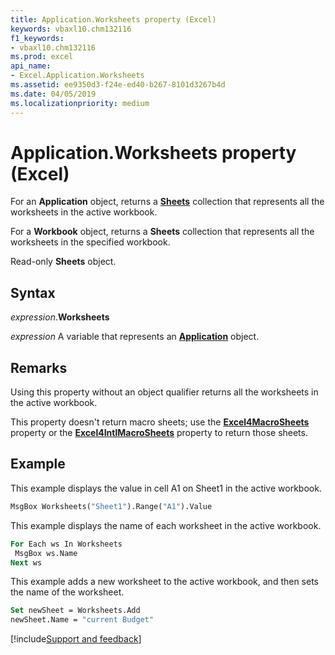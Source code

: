 ```yaml
---
title: Application.Worksheets property (Excel)
keywords: vbaxl10.chm132116
f1_keywords:
- vbaxl10.chm132116
ms.prod: excel
api_name:
- Excel.Application.Worksheets
ms.assetid: ee9350d3-f24e-ed40-b267-8101d3267b4d
ms.date: 04/05/2019
ms.localizationpriority: medium
---
```



# Application.Worksheets property (Excel)

For an **Application** object, returns a **[Sheets](Excel.Sheets.md)** collection that represents all the worksheets in the active workbook. 

For a **Workbook** object, returns a **Sheets** collection that represents all the worksheets in the specified workbook. 

Read-only **Sheets** object.


## Syntax

_expression_.**Worksheets**

_expression_ A variable that represents an **[Application](Excel.Application(object).md)** object.


## Remarks

Using this property without an object qualifier returns all the worksheets in the active workbook.

This property doesn't return macro sheets; use the **[Excel4MacroSheets](Excel.Application.Excel4MacroSheets.md)** property or the **[Excel4IntlMacroSheets](Excel.Application.Excel4IntlMacroSheets.md)** property to return those sheets.


## Example

This example displays the value in cell A1 on Sheet1 in the active workbook.

```vb
MsgBox Worksheets("Sheet1").Range("A1").Value
```

This example displays the name of each worksheet in the active workbook.

```vb
For Each ws In Worksheets 
 MsgBox ws.Name 
Next ws
```

This example adds a new worksheet to the active workbook, and then sets the name of the worksheet.

```vb
Set newSheet = Worksheets.Add 
newSheet.Name = "current Budget"
```



[!include[Support and feedback](~/includes/feedback-boilerplate.md)]
